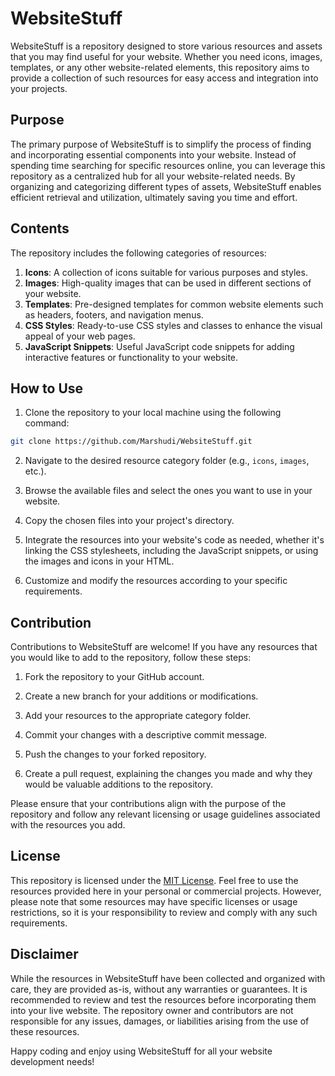 # WebsiteStuff
 
WebsiteStuff is a repository designed to store various resources and assets that you may find useful for your website. Whether you need icons, images, templates, or any other website-related elements, this repository aims to provide a collection of such resources for easy access and integration into your projects.
       
## Purpose
     
The primary purpose of WebsiteStuff is to simplify the process of finding and incorporating essential components into your website. Instead of spending time searching for specific resources online, you can leverage this repository as a centralized hub for all your website-related needs. By organizing and categorizing different types of assets, WebsiteStuff enables efficient retrieval and utilization, ultimately saving you time and effort.
 
## Contents
   
The repository includes the following categories of resources:

1. **Icons**: A collection of icons suitable for various purposes and styles.
2. **Images**: High-quality images that can be used in different sections of your website.
3. **Templates**: Pre-designed templates for common website elements such as headers, footers, and navigation menus.
4. **CSS Styles**: Ready-to-use CSS styles and classes to enhance the visual appeal of your web pages.
5. **JavaScript Snippets**: Useful JavaScript code snippets for adding interactive features or functionality to your website.

## How to Use

1. Clone the repository to your local machine using the following command:
```bash
git clone https://github.com/Marshudi/WebsiteStuff.git
```

2. Navigate to the desired resource category folder (e.g., `icons`, `images`, etc.).

3. Browse the available files and select the ones you want to use in your website.

4. Copy the chosen files into your project's directory.

5. Integrate the resources into your website's code as needed, whether it's linking the CSS stylesheets, including the JavaScript snippets, or using the images and icons in your HTML.

6. Customize and modify the resources according to your specific requirements.

## Contribution

Contributions to WebsiteStuff are welcome! If you have any resources that you would like to add to the repository, follow these steps:

1. Fork the repository to your GitHub account.

2. Create a new branch for your additions or modifications.

3. Add your resources to the appropriate category folder.

4. Commit your changes with a descriptive commit message.

5. Push the changes to your forked repository.

6. Create a pull request, explaining the changes you made and why they would be valuable additions to the repository.

Please ensure that your contributions align with the purpose of the repository and follow any relevant licensing or usage guidelines associated with the resources you add.

## License

This repository is licensed under the [MIT License](LICENSE). Feel free to use the resources provided here in your personal or commercial projects. However, please note that some resources may have specific licenses or usage restrictions, so it is your responsibility to review and comply with any such requirements.

## Disclaimer

While the resources in WebsiteStuff have been collected and organized with care, they are provided as-is, without any warranties or guarantees. It is recommended to review and test the resources before incorporating them into your live website. The repository owner and contributors are not responsible for any issues, damages, or liabilities arising from the use of these resources.

Happy coding and enjoy using WebsiteStuff for all your website development needs!
